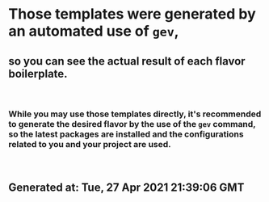 # Those templates were generated by an automated use of **`gev`**,

## so you can see the actual result of each flavor boilerplate.

<br/>

### While you may use those templates directly, it's recommended to generate the desired flavor by the use of the `gev` command, so the latest packages are installed and the configurations related to you and your project are used.

<br/>

## Generated at: **Tue, 27 Apr 2021 21:39:06 GMT**
